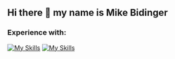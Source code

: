 ## Hi there 👋 my name is Mike Bidinger

### Experience with:
[![My Skills](https://skillicons.dev/icons?i=python&theme=dark#gh-dark-mode-only)](https://www.python.org/)
[![My Skills](https://skillicons.dev/icons?i=python&theme=light#gh-light-mode-only)](https://www.python.org/)

<!--
**MikeBidinger/MikeBidinger** is a ✨ _special_ ✨ repository because its `README.md` (this file) appears on your GitHub profile.

Here are some ideas to get you started:

- 🔭 I’m currently working on ...
- 🌱 I’m currently learning ...
- 👯 I’m looking to collaborate on ...
- 🤔 I’m looking for help with ...
- 💬 Ask me about ...
- 📫 How to reach me: ...
- 😄 Pronouns: ...
- ⚡ Fun fact: ...
-->
